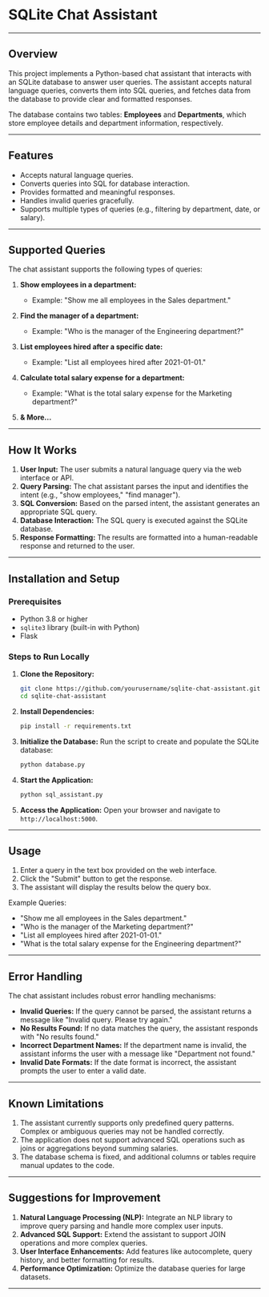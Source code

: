 # SQLite Chat Assistant
---

## Overview

This project implements a Python-based chat assistant that interacts with an SQLite database to answer user queries. The assistant accepts natural language queries, converts them into SQL queries, and fetches data from the database to provide clear and formatted responses.

The database contains two tables: **Employees** and **Departments**, which store employee details and department information, respectively.


---

## Features

- Accepts natural language queries.
- Converts queries into SQL for database interaction.
- Provides formatted and meaningful responses.
- Handles invalid queries gracefully.
- Supports multiple types of queries (e.g., filtering by department, date, or salary).

---

## Supported Queries

The chat assistant supports the following types of queries:

1. **Show employees in a department:**
   - Example: "Show me all employees in the Sales department."
   
2. **Find the manager of a department:**
   - Example: "Who is the manager of the Engineering department?"

3. **List employees hired after a specific date:**
   - Example: "List all employees hired after 2021-01-01."

4. **Calculate total salary expense for a department:**
   - Example: "What is the total salary expense for the Marketing department?"

5. **& More...**

---

## How It Works

1. **User Input:** The user submits a natural language query via the web interface or API.
2. **Query Parsing:** The chat assistant parses the input and identifies the intent (e.g., "show employees," "find manager").
3. **SQL Conversion:** Based on the parsed intent, the assistant generates an appropriate SQL query.
4. **Database Interaction:** The SQL query is executed against the SQLite database.
5. **Response Formatting:** The results are formatted into a human-readable response and returned to the user.

---

## Installation and Setup

### Prerequisites
- Python 3.8 or higher
- `sqlite3` library (built-in with Python)
- Flask

### Steps to Run Locally

1. **Clone the Repository:**
   ```bash
   git clone https://github.com/yourusername/sqlite-chat-assistant.git
   cd sqlite-chat-assistant
   ```

2. **Install Dependencies:**
   ```bash
   pip install -r requirements.txt
   ```

3. **Initialize the Database:**
   Run the script to create and populate the SQLite database:
   ```bash
   python database.py
   ```

4. **Start the Application:**
   ```bash
   python sql_assistant.py
   ```

5. **Access the Application:**
   Open your browser and navigate to `http://localhost:5000`.

---

## Usage

1. Enter a query in the text box provided on the web interface.
2. Click the "Submit" button to get the response.
3. The assistant will display the results below the query box.

Example Queries:
- "Show me all employees in the Sales department."
- "Who is the manager of the Marketing department?"
- "List all employees hired after 2021-01-01."
- "What is the total salary expense for the Engineering department?"

---

## Error Handling

The chat assistant includes robust error handling mechanisms:

- **Invalid Queries:** If the query cannot be parsed, the assistant returns a message like "Invalid query. Please try again."
- **No Results Found:** If no data matches the query, the assistant responds with "No results found."
- **Incorrect Department Names:** If the department name is invalid, the assistant informs the user with a message like "Department not found."
- **Invalid Date Formats:** If the date format is incorrect, the assistant prompts the user to enter a valid date.

---

## Known Limitations

1. The assistant currently supports only predefined query patterns. Complex or ambiguous queries may not be handled correctly.
2. The application does not support advanced SQL operations such as joins or aggregations beyond summing salaries.
3. The database schema is fixed, and additional columns or tables require manual updates to the code.

---

## Suggestions for Improvement

1. **Natural Language Processing (NLP):** Integrate an NLP library to improve query parsing and handle more complex user inputs.
2. **Advanced SQL Support:** Extend the assistant to support JOIN operations and more complex queries.
3. **User Interface Enhancements:** Add features like autocomplete, query history, and better formatting for results.
4. **Performance Optimization:** Optimize the database queries for large datasets.

---


